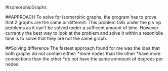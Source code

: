 #IsomorphicGraphs

##APPROACH
To solve for isomorphic graphs, the program has to prove that 2 graphs
are the same or different. This problem falls under the p v np problems as it can't be solved under a sufficent amount of time. However currently
the best way to look at the problem and solve it within a resonibile time
is to solve that they are not the same graph.

##Solving difference
The fastest approach found for me was the idea that both graphs do not contain either:
  *more nodes than the other
  *have more connections than the other
  *do not have the same ammount of degrees per nodes
